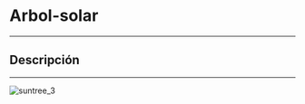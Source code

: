 # Arbol-solar
---

## Descripción 
---

![suntree_3](https://user-images.githubusercontent.com/50537785/58302373-a26f8380-7d9f-11e9-8ac3-b8047d39ea51.jpg)
